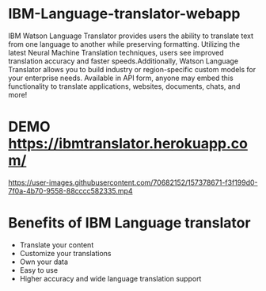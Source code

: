 # IBM-Language-translator-webapp
IBM Watson Language Translator provides users the ability to translate text from one language to another while preserving formatting. Utilizing the latest Neural Machine Translation techniques, users see improved translation accuracy and faster speeds.Additionally, Watson Language Translator allows you to build industry or region-specific custom models for your enterprise needs. Available in API form, anyone may embed this functionality to translate applications, websites, documents, chats, and more! 

# DEMO https://ibmtranslator.herokuapp.com/


https://user-images.githubusercontent.com/70682152/157378671-f3f199d0-7f0a-4b70-9558-88cccc582335.mp4

# Benefits of IBM Language translator
- Translate your content
- Customize your translations
- Own your data
- Easy to use
- Higher accuracy and wide language translation support
